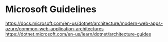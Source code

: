 # Microsoft Guidelines
https://docs.microsoft.com/en-us/dotnet/architecture/modern-web-apps-azure/common-web-application-architectures <br/>
https://dotnet.microsoft.com/en-us/learn/dotnet/architecture-guides <br/>
